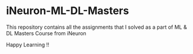 # iNeuron-ML-DL-Masters
 This repository contains all the assignments that I solved as a part of ML & DL Masters Course from iNeuron
 
 Happy Learning !!
